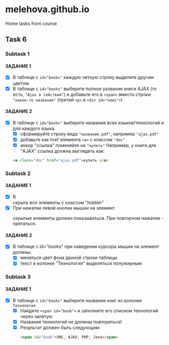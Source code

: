 # melehova.github.io

Home tasks from course

## Task 6

### Subtask 1

#### ЗАДАНИЕ 1
- [x] В таблице с `id="books"` каждую четную строку выделите другим цветом
- [x] В таблице с `id="books"` выберите полное yазвание книги AJAX (то есть, `"Ajax в lействии"`) и добавьте его в `<span>` вместо строки `"какое-то название"` (третий `<p>` в `<div id="news">`)
	
#### ЗАДАНИЕ 2
- [x] В таблице с `id="books"` выберите названия всех языков/технологий и для каждого языка
    - [x] сформируйте строку вида `"название.pdf"`, например `"ajax.pdf"`
    - [x] добавьте как href элемента `<a>` с классом `"doc"`
    - [x] анкор "ссылка" поменяйте на `"купить"`
    Например, у книги для "AJAX" ссылка должна выглядеть как:
    ```html
    <a class="doc" href="ajax.pdf">купить </a>
    ```

### Subtask 2

#### ЗАДАНИЕ 1
- [x] В <div id="news"> скрыть все элементы <span> с классом "hidden"
- [x] При нажатии левой кнопки мышки на элемент <p> скрытые элементы <span> должен показываться. При повторном нажатии - прятаться.

#### ЗАДАНИЕ 2
- [x] В таблице с id="books" при наведении курсора мышки на элемент <tr> должны:
    - [x] меняться цвет фона данной строки таблицы
    - [x] текст в колонке "Технология" выделяться полужирным

### Subtask 3

#### ЗАДАНИЕ 1

- [x] В таблице с `id="books"` выберите названия книг из колонки `Технология`
    - [x] Найдите `<span id="book">` и заполните его списком технологий через запятую
    - [x] Названия технологий не должны повторяться!
    - [x] Результат должен быть следующим:
        ```html
        <span id="book">XML, AJAX, PHP, Java</span>
        ```